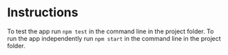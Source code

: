 # Instructions

To test the app run `npm test` in the command line in the project folder. 
To run the app independently run `npm start` in the command line in the project folder.